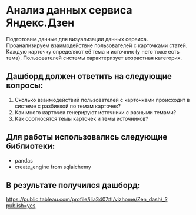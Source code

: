 # Анализ данных сервиса Яндекс.Дзен
Подготовим данные для визуализации данных сервиса. Проанализируем взаимодействие пользователей с карточками статей.
Каждую карточку определяют её тема и источник (у него тоже есть тема). Пользователей системы характеризует возрастная категория.

## Дашборд должен ответить на следующие вопросы:
1. Сколько взаимодействий пользователей с карточками происходит в системе с разбивкой по темам карточек?
2. Как много карточек генерируют источники с разными темами?
3. Как соотносятся темы карточек и темы источников?

## Для работы использовались следующие библиотеки:
- pandas
- create_engine from sqlalchemy

## В результате получился дашборд:
https://public.tableau.com/profile/ilia3407#!/vizhome/Zen_dash/_?publish=yes
